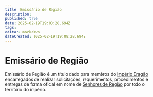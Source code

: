 ```yaml
---
title: Emissário de Região
description: 
published: true
date: 2025-02-19T19:08:28.694Z
tags: 
editor: markdown
dateCreated: 2025-02-19T19:08:28.694Z
---
```


# Emissário de Região
Emissário de Região é um título dado para membros do [Império Dragão](/faccoes/nacoes/imperio-dragao) encarregados de realizar solicitações, requerimentos, procedimentos e entregas de forma oficial em nome de [Senhores de Região](/rankings-e-titulos/imperio-dragao/senhor-de-regiao) por todo o território do império.